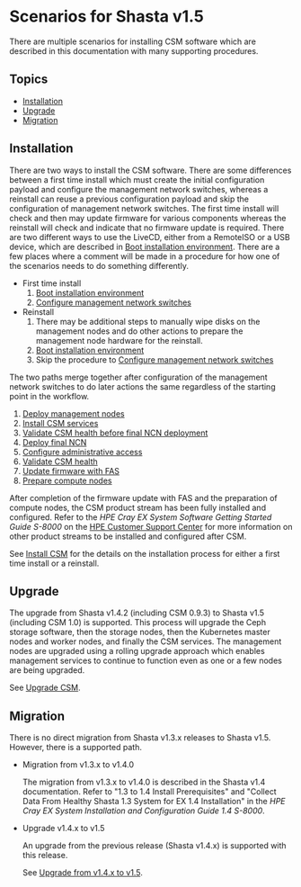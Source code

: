 # Scenarios for Shasta v1.5

There are multiple scenarios for installing CSM software which are described in this documentation
with many supporting procedures.

## Topics

- [Installation](#installation)
- [Upgrade](#upgrade)
- [Migration](#migration)

## Installation

There are two ways to install the CSM software. There are some differences between a first time install
which must create the initial configuration payload and configure the management network switches,
whereas a reinstall can reuse a previous configuration payload and skip the configuration of management
network switches. The first time install will check and then may update firmware for various components
whereas the reinstall will check and indicate that no firmware update is required. There are two different
ways to use the LiveCD, either from a RemoteISO or a USB device, which are described in
[Boot installation environment](../install/README.md#2-boot-installation-environment).
There are a few places where a comment will be made in a procedure for how one of the scenarios needs
to do something differently.

- First time install
    1. [Boot installation environment](../install/README.md#2-boot-installation-environment)
    1. [Configure management network switches](../install/README.md#5-configure-management-network-switches)
- Reinstall
    1. There may be additional steps to manually wipe disks on the management nodes and do other actions to prepare
     the management node hardware for the reinstall.
    1. [Boot installation environment](../install/README.md#2-boot-installation-environment)
    1. Skip the procedure to [Configure management network switches](../install/README.md#5-configure-management-network-switches)

The two paths merge together after configuration of the management network switches to do later actions
the same regardless of the starting point in the workflow.

1. [Deploy management nodes](../install/README.md#1-deploy-management-nodes)
1. [Install CSM services](../install/README.md#2-install-csm-services)
1. [Validate CSM health before final NCN deployment](../install/README.md#3-validate-csm-health-before-final-ncn-deployment)
1. [Deploy final NCN](../install/README.md#4-deploy-final-ncn)
1. [Configure administrative access](../install/README.md#5-configure-administrative-access)
1. [Validate CSM health](../install/README.md#6-validate-csm-health)
1. [Update firmware with FAS](../operations/firmware/Update_Firmware_with_FAS.md)
1. [Prepare compute nodes](../install/README.md#9-prepare-compute-nodes)

After completion of the firmware update with FAS and the preparation of compute nodes, the CSM product stream has
been fully installed and configured. Refer to the _HPE Cray EX System Software Getting Started Guide S-8000_
on the [HPE Customer Support Center](https://www.hpe.com/support/ex-S-8000) for more information on other product streams
to be installed and configured after CSM.

See [Install CSM](../install/README.md) for the details on the installation process for either a first time install
or a reinstall.

## Upgrade

The upgrade from Shasta v1.4.2 (including CSM 0.9.3) to Shasta v1.5 (including CSM 1.0) is supported.
This process will upgrade the Ceph storage software, then the storage nodes, then the Kubernetes master nodes and worker nodes,
and finally the CSM services. The management nodes are upgraded using a rolling upgrade approach which enables
management services to continue to function even as one or a few nodes are being upgraded.

See [Upgrade CSM](../upgrade/README.md).

## Migration

There is no direct migration from Shasta v1.3.x releases to Shasta v1.5. However, there is a supported path.

- Migration from v1.3.x to v1.4.0

    The migration from v1.3.x to v1.4.0 is described in the Shasta v1.4 documentation.
    Refer to "1.3 to 1.4 Install Prerequisites" and "Collect Data From Healthy Shasta 1.3 System for EX 1.4 Installation" in the _HPE Cray EX System Installation and Configuration Guide 1.4 S-8000_.

- Upgrade v1.4.x to v1.5

    An upgrade from the previous release (Shasta v1.4.x) is supported with this release.

    See [Upgrade from v1.4.x to v1.5](../upgrade/README.md).

